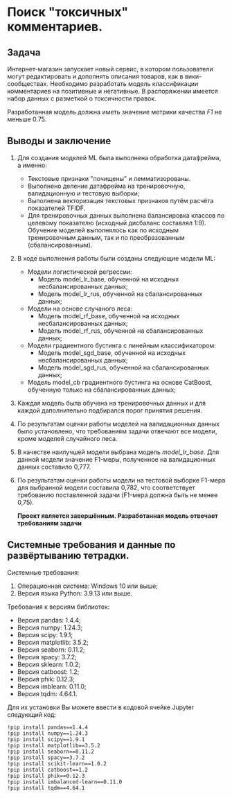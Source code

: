 # Поиск "токсичных" комментариев.

## Задача
Интернет-магазин запускает новый сервис, в котором пользователи могут редактировать и дополнять описания товаров, как в вики-сообществах. Необходимо разработать модель классификации комментариев на позитивные и негативные. В распоряжении имеется набор данных с разметкой о токсичности правок. 

Разработанная модель должна иметь значение метрики качества *F1* не меньше 0.75. 

## Выводы и заключение
1. Для создания моделей ML была выполнена обработка датафрейма, а именно:
   - Текстовые признаки "почищены" и лемматизорованы.
   - Выполнено деление датафрейма на тренировочную, валидационную и тестовую выборки;
   - Выполнена векторизация текстовых признаков путём расчёта показателей TFIDF.
   - Для тренировочных данных выполнена балансировка классов по целевому показателю (исходный дисбаланс составлял 1:9). Обучение моделей выполнялось как по исходным тренировочным данным, так и по преобразованным (сбалансированным).
2. В ходе выполнения работы были созданы следующие модели ML:
   - Модели логистической регрессии:
      - Модель model_lr_base, обученной на исходных несбалансированных данных;
      - Модель model_lr_rus, обученной на сбалансированных данных;
   - Модели на основе случаного леса:
      - Модель model_rf_base, обученной на исходных несбалансированных данных;
      - Модель model_rf_rus, обученной на сбалансированных данных;
   - Модели градиентного бустинга с линейным классификатором:
      - Модель model_sgd_base, обученной на исходных несбалансированных данных;
      - Модель model_sgd_rus, обученной на сбалансированных данных;
   - Модель model_cb градиентного бустинга на основе CatBoost, обученную только на сбалансированных данных;
3. Каждая модель была обучена на тренировочных данных и для каждой даполнительно подбирался порог принятия решения.
4. По результатам оценки работы моделей на валидационных данных было установлено, что требованиям задачи отвечают все модели, кроме моделей случайного леса.
5. В качестве наилучшей модели выбрана модель *model_lr_base*. Для данной модели значение F1-меры, полученное на валидационных данных составило 0,777.
6. По результатам оценки работы модели на тестовой выборке F1-мера для выбранной модели составила 0,782, что соответствует требованию поставленной задачи (F1-мера должна быть не менее 0,75).

   **Проект является завершённым. Разработанная модель отвечает требованиям задачи**

## Системные требования и данные по развёртыванию тетрадки.
Системные требования:
1. Операционная система: Windows 10 или выше;
2. Версия языка Python: 3.9.13 или выше.
   
Требования к версиям библиотек:
- Версия pandas: 1.4.4;
- Версия numpy: 1.24.3;
- Версия scipy: 1.9.1;
- Версия matplotlib: 3.5.2;
- Версия seaborn: 0.11.2;
- Версия spacy: 3.7.2;
- Версия sklearn: 1.0.2;
- Версия catboost: 1.2;
- Версия phik: 0.12.3;
- Версия imblearn: 0.11.0;
- Версия tqdm: 4.64.1.
  
Для их установки Вы можете ввести в кодовой ячейке Jupyter следующий код:
```
!pip install pandas==1.4.4
!pip install numpy==1.24.3
!pip install scipy==1.9.1
!pip install matplotlib==3.5.2
!pip install seaborn==0.11.2
!pip install spacy==3.7.2
!pip install scikit-learn==1.0.2
!pip install catboost==1.2
!pip install phik==0.12.3
!pip install imbalanced-learn==0.11.0
!pip install tqdm==4.64.1
```
